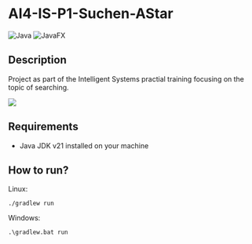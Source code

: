 # AI4-IS-P1-Suchen-AStar
![Java](https://img.shields.io/badge/Java-ED8B00?style=for-the-badge&logo=openjdk&logoColor=white) ![JavaFX](https://img.shields.io/badge/javafx-%23FF0000.svg?style=for-the-badge&logo=javafx&logoColor=white)

## Description
Project as part of the Intelligent Systems practial training focusing on the topic of searching.

![](https://github.com/BAAMMM1/AI4-IS-P1-Suchen-AStar/blob/1254f91913f58e4a653df2f3245e2a899458fdf0/teaser.gif)

## Requirements
- Java JDK v21 installed on your machine

## How to run?
Linux:
```
./gradlew run
```

Windows:
```
.\gradlew.bat run
```
